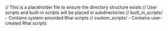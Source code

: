 // This is a placeholder file to ensure the directory structure exists
// User scripts and built-in scripts will be placed in subdirectories
// built_in_scripts/ - Contains system-provided Rhai scripts
// custom_scripts/ - Contains user-created Rhai scripts
